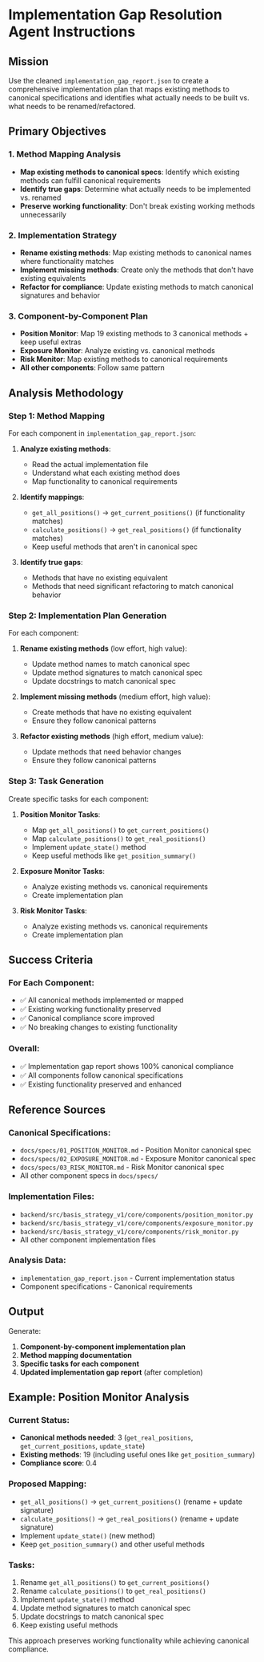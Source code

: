 # Implementation Gap Resolution Agent Instructions

## Mission
Use the cleaned `implementation_gap_report.json` to create a comprehensive implementation plan that maps existing methods to canonical specifications and identifies what actually needs to be built vs. what needs to be renamed/refactored.

## Primary Objectives

### 1. Method Mapping Analysis
- **Map existing methods to canonical specs**: Identify which existing methods can fulfill canonical requirements
- **Identify true gaps**: Determine what actually needs to be implemented vs. renamed
- **Preserve working functionality**: Don't break existing working methods unnecessarily

### 2. Implementation Strategy
- **Rename existing methods**: Map existing methods to canonical names where functionality matches
- **Implement missing methods**: Create only the methods that don't have existing equivalents
- **Refactor for compliance**: Update existing methods to match canonical signatures and behavior

### 3. Component-by-Component Plan
- **Position Monitor**: Map 19 existing methods to 3 canonical methods + keep useful extras
- **Exposure Monitor**: Analyze existing vs. canonical methods
- **Risk Monitor**: Map existing methods to canonical requirements
- **All other components**: Follow same pattern

## Analysis Methodology

### Step 1: Method Mapping
For each component in `implementation_gap_report.json`:

1. **Analyze existing methods**:
   - Read the actual implementation file
   - Understand what each existing method does
   - Map functionality to canonical requirements

2. **Identify mappings**:
   - `get_all_positions()` → `get_current_positions()` (if functionality matches)
   - `calculate_positions()` → `get_real_positions()` (if functionality matches)
   - Keep useful methods that aren't in canonical spec

3. **Identify true gaps**:
   - Methods that have no existing equivalent
   - Methods that need significant refactoring to match canonical behavior

### Step 2: Implementation Plan Generation
For each component:

1. **Rename existing methods** (low effort, high value):
   - Update method names to match canonical spec
   - Update method signatures to match canonical spec
   - Update docstrings to match canonical spec

2. **Implement missing methods** (medium effort, high value):
   - Create methods that have no existing equivalent
   - Ensure they follow canonical patterns

3. **Refactor existing methods** (high effort, medium value):
   - Update methods that need behavior changes
   - Ensure they follow canonical patterns

### Step 3: Task Generation
Create specific tasks for each component:

1. **Position Monitor Tasks**:
   - Map `get_all_positions()` to `get_current_positions()`
   - Map `calculate_positions()` to `get_real_positions()`
   - Implement `update_state()` method
   - Keep useful methods like `get_position_summary()`

2. **Exposure Monitor Tasks**:
   - Analyze existing methods vs. canonical requirements
   - Create implementation plan

3. **Risk Monitor Tasks**:
   - Analyze existing methods vs. canonical requirements
   - Create implementation plan

## Success Criteria

### For Each Component:
- ✅ All canonical methods implemented or mapped
- ✅ Existing working functionality preserved
- ✅ Canonical compliance score improved
- ✅ No breaking changes to existing functionality

### Overall:
- ✅ Implementation gap report shows 100% canonical compliance
- ✅ All components follow canonical specifications
- ✅ Existing functionality preserved and enhanced

## Reference Sources

### Canonical Specifications:
- `docs/specs/01_POSITION_MONITOR.md` - Position Monitor canonical spec
- `docs/specs/02_EXPOSURE_MONITOR.md` - Exposure Monitor canonical spec
- `docs/specs/03_RISK_MONITOR.md` - Risk Monitor canonical spec
- All other component specs in `docs/specs/`

### Implementation Files:
- `backend/src/basis_strategy_v1/core/components/position_monitor.py`
- `backend/src/basis_strategy_v1/core/components/exposure_monitor.py`
- `backend/src/basis_strategy_v1/core/components/risk_monitor.py`
- All other component implementation files

### Analysis Data:
- `implementation_gap_report.json` - Current implementation status
- Component specifications - Canonical requirements

## Output

Generate:
1. **Component-by-component implementation plan**
2. **Method mapping documentation**
3. **Specific tasks for each component**
4. **Updated implementation gap report** (after completion)

## Example: Position Monitor Analysis

### Current Status:
- **Canonical methods needed**: 3 (`get_real_positions`, `get_current_positions`, `update_state`)
- **Existing methods**: 19 (including useful ones like `get_position_summary`)
- **Compliance score**: 0.4

### Proposed Mapping:
- `get_all_positions()` → `get_current_positions()` (rename + update signature)
- `calculate_positions()` → `get_real_positions()` (rename + update signature)
- Implement `update_state()` (new method)
- Keep `get_position_summary()` and other useful methods

### Tasks:
1. Rename `get_all_positions()` to `get_current_positions()`
2. Rename `calculate_positions()` to `get_real_positions()`
3. Implement `update_state()` method
4. Update method signatures to match canonical spec
5. Update docstrings to match canonical spec
6. Keep existing useful methods

This approach preserves working functionality while achieving canonical compliance.
